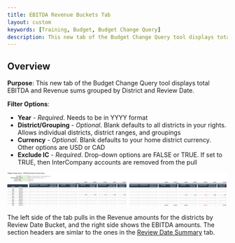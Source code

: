 ```yaml
---
title: EBITDA Revenue Buckets Tab
layout: custom
keywords: [Training, Budget, Budget Change Query]
description: This new tab of the Budget Change Query tool displays total EBITDA and Revenue sums grouped by District and Review Date.
---
```


## Overview

**Purpose**: This new tab of the Budget Change Query tool displays total EBITDA and Revenue sums grouped by District and Review Date.

**Filter Options**:

* **Year** - *Required*. Needs to be in YYYY format
* **District/Grouping** - *Optional*. Blank defaults to all districts in your rights. Allows individual districts, district ranges, and groupings
* **Currency** - *Optional*. Blank defaults to your home district currency. Other options are USD or CAD
* **Exclude IC** - *Required*. Drop-down options are FALSE or TRUE. If set to TRUE, then InterCompany accounts are removed from the pull

![](/images/WCNTraining/Budget/BudChangeQuery_EBITDARevenueBuckets_FullView.png)

The left side of the tab pulls in the Revenue amounts for the districts by Review Date Bucket, and the right side shows the EBITDA amounts. The section headers are simlar to the ones in the [Review Date Summary](/bApps/InterjectTraining/Budget/BudgetChangeQuery_ReviewDateSummary.html) tab.